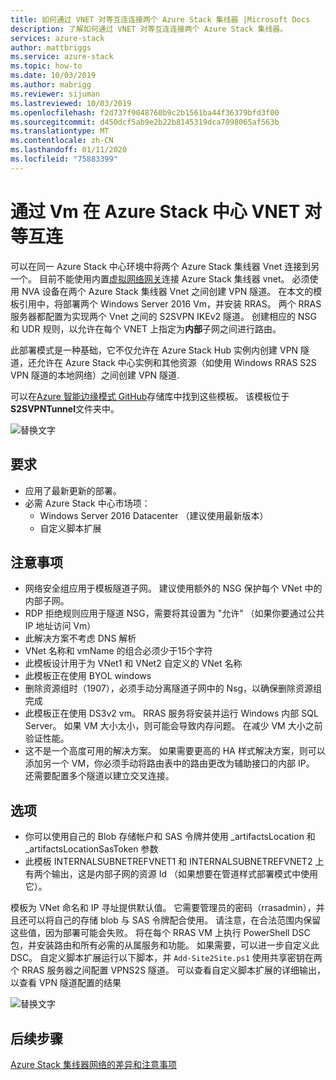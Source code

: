 ```yaml
---
title: 如何通过 VNET 对等互连连接两个 Azure Stack 集线器 |Microsoft Docs
description: 了解如何通过 VNET 对等互连连接两个 Azure Stack 集线器。
services: azure-stack
author: mattbriggs
ms.service: azure-stack
ms.topic: how-to
ms.date: 10/03/2019
ms.author: mabrigg
ms.reviewer: sijuman
ms.lastreviewed: 10/03/2019
ms.openlocfilehash: f2d737f9048760b9c2b1561ba44f36379bfd3f00
ms.sourcegitcommit: d450dcf5ab9e2b22b8145319dca7098065af563b
ms.translationtype: MT
ms.contentlocale: zh-CN
ms.lasthandoff: 01/11/2020
ms.locfileid: "75883399"
---
```

# <a name="vnet-peering-in-azure-stack-hub-with-vms"></a>通过 Vm 在 Azure Stack 中心 VNET 对等互连

可以在同一 Azure Stack 中心环境中将两个 Azure Stack 集线器 Vnet 连接到另一个。 目前不能使用内置[虚拟网络网关](https://docs.microsoft.com/azure-stack/user/azure-stack-network-differences)连接 Azure Stack 集线器 vnet。 必须使用 NVA 设备在两个 Azure Stack 集线器 Vnet 之间创建 VPN 隧道。 在本文的模板引用中，将部署两个 Windows Server 2016 Vm，并安装 RRAS。 两个 RRAS 服务器都配置为实现两个 Vnet 之间的 S2SVPN IKEv2 隧道。 创建相应的 NSG 和 UDR 规则，以允许在每个 VNET 上指定为**内部**子网之间进行路由。 

此部署模式是一种基础，它不仅允许在 Azure Stack Hub 实例内创建 VPN 隧道，还允许在 Azure Stack 中心实例和其他资源（如使用 Windows RRAS S2S VPN 隧道的本地网络）之间创建 VPN 隧道. 

可以在[Azure 智能边缘模式 GitHub](https://github.com/Azure-Samples/azure-intelligent-edge-patterns
)存储库中找到这些模板。 该模板位于**S2SVPNTunnel**文件夹中。

![替换文字](./media/azure-stack-network-howto-vnet-peering/overview.png)

## <a name="requirements"></a>要求

- 应用了最新更新的部署。 
- 必需 Azure Stack 中心市场项：
    -  Windows Server 2016 Datacenter （建议使用最新版本）
    -  自定义脚本扩展

## <a name="things-to-consider"></a>注意事项

- 网络安全组应用于模板隧道子网。 建议使用额外的 NSG 保护每个 VNet 中的内部子网。
- RDP 拒绝规则应用于隧道 NSG，需要将其设置为 "允许" （如果你要通过公共 IP 地址访问 Vm）
- 此解决方案不考虑 DNS 解析
- VNet 名称和 vmName 的组合必须少于15个字符
- 此模板设计用于为 VNet1 和 VNet2 自定义的 VNet 名称
- 此模板正在使用 BYOL windows
- 删除资源组时（1907），必须手动分离隧道子网中的 Nsg，以确保删除资源组完成
- 此模板正在使用 DS3v2 vm。 RRAS 服务将安装并运行 Windows 内部 SQL Server。 如果 VM 大小太小，则可能会导致内存问题。 在减少 VM 大小之前验证性能。
- 这不是一个高度可用的解决方案。 如果需要更高的 HA 样式解决方案，则可以添加另一个 VM，你必须手动将路由表中的路由更改为辅助接口的内部 IP。 还需要配置多个隧道以建立交叉连接。

## <a name="options"></a>选项

- 你可以使用自己的 Blob 存储帐户和 SAS 令牌并使用 _artifactsLocation 和 _artifactsLocationSasToken 参数
- 此模板 INTERNALSUBNETREFVNET1 和 INTERNALSUBNETREFVNET2 上有两个输出，这是内部子网的资源 Id （如果想要在管道样式部署模式中使用它）。

模板为 VNet 命名和 IP 寻址提供默认值。 它需要管理员的密码（rrasadmin），并且还可以将自己的存储 blob 与 SAS 令牌配合使用。 请注意，在合法范围内保留这些值，因为部署可能会失败。 将在每个 RRAS VM 上执行 PowerShell DSC 包，并安装路由和所有必需的从属服务和功能。 如果需要，可以进一步自定义此 DSC。 自定义脚本扩展运行以下脚本，并 `Add-Site2Site.ps1` 使用共享密钥在两个 RRAS 服务器之间配置 VPNS2S 隧道。 可以查看自定义脚本扩展的详细输出，以查看 VPN 隧道配置的结果

![替换文字](./media/azure-stack-network-howto-vnet-peering/s2svpntunnels2.png)

## <a name="next-steps"></a>后续步骤

[Azure Stack 集线器网络的差异和注意事项](azure-stack-network-differences.md)  